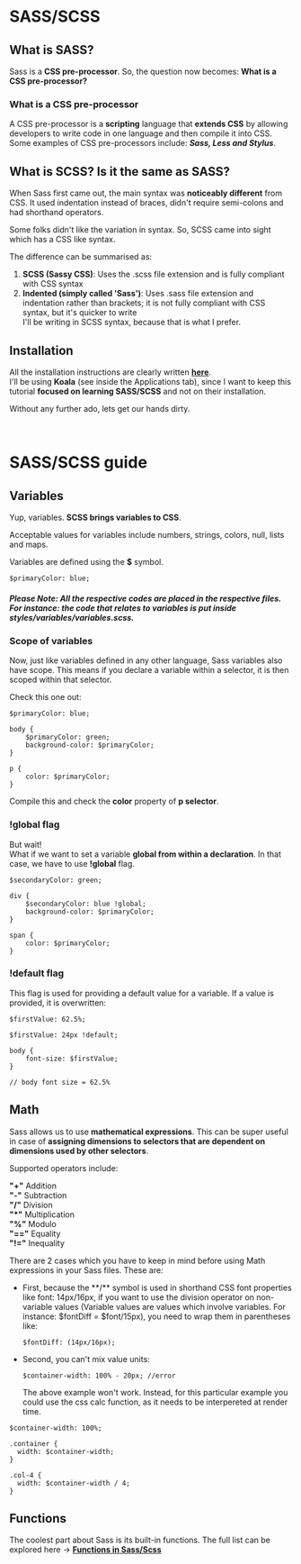# SASS/SCSS

## What is SASS?
Sass is a **CSS pre-processor**. So, the question now becomes: **What is a CSS pre-processor?**

### What is a CSS pre-processor
A CSS pre-processor is a **scripting** language that **extends CSS** by allowing developers to write code in one language and then compile it into CSS. Some examples of CSS pre-processors include: ***Sass, Less and Stylus***.

## What is SCSS? Is it the same as SASS?
When Sass first came out, the main syntax was **noticeably different** from CSS. It used indentation instead of braces, didn't require semi-colons and had shorthand operators.

Some folks didn't like the variation in syntax. So, SCSS came into sight which has a CSS like syntax. 

The difference can be summarised as:
1. **SCSS (Sassy CSS)**: Uses the .scss file extension and is fully compliant with CSS syntax
2. **Indented (simply called 'Sass')**: Uses .sass file extension and indentation rather than brackets; it is not fully compliant with CSS syntax, but it's quicker to write																	
I'll be writing in SCSS syntax, because that is what I prefer.

## Installation

All the installation instructions are clearly written **[here](http://sass-lang.com/install)**.  
I'll be using **Koala** (see inside the Applications tab), since I want to keep this tutorial **focused on learning SASS/SCSS** and not on their installation.


Without any further ado, lets get our hands dirty.

&nbsp;
# SASS/SCSS guide 

## Variables

Yup, variables. **SCSS brings variables to CSS**.  

Acceptable values for variables include numbers, strings, colors, null, lists and maps.  

Variables are defined using the **$** symbol.

	$primaryColor: blue;

##### Please Note: All the respective codes are placed in the respective files. For instance: the code that relates to variables is put inside styles/variables/variables.scss.	


### Scope of variables

Now, just like variables defined in any other language, Sass variables also have scope. This means if you declare a variable within a selector, it is then scoped within that selector.

Check this one out:  

	$primaryColor: blue;

	body {
		$primaryColor: green;
		background-color: $primaryColor;
	}

	p {
		color: $primaryColor;
	}

Compile this and check the **color** property of **p selector**.

### !global flag 

But wait!  
What if we want to set a variable **global from within a declaration**. In that case, we have to use **!global** flag.  


	$secondaryColor: green;

	div {
		$secondaryColor: blue !global;
		background-color: $primaryColor;
	}

	span {
		color: $primaryColor;
	}


### !default flag

This flag is used for providing a default value for a variable. If a value is provided, it is overwritten:

	
	$firstValue: 62.5%;

	$firstValue: 24px !default;

	body {
		font-size: $firstValue;
	}

	// body font size = 62.5%


## Math

Sass allows us to use **mathematical expressions**. This can be super useful in case of **assigning dimensions to selectors that are dependent on dimensions used by other selectors**.


Supported operators include:
	
**"+"** 	Addition  
**"-"** 	Subtraction  
**"/"** 	Division  
**"*"** 	Multiplication  
**"%"** 	Modulo  
**"=="** 	Equality  
**"!="** 	Inequality 


There are 2 cases which you have to keep in mind before using Math expressions in your Sass files. These are: 

<ul>

<li> First, because the **/** symbol is used in shorthand CSS font properties like font: 14px/16px, if you want to use the division operator on non-variable values (Variable values are values which involve variables. For instance: $fontDiff = $font/15px), you need to wrap them in parentheses like: 

	$fontDiff: (14px/16px);

</li>

<li> Second, you can't mix value units:

	$container-width: 100% - 20px; //error

</li>

The above example won't work. Instead, for this particular example you could use the css calc function, as it needs to be interpereted at render time.

</ul> 


	$container-width: 100%;

	.container {
	  width: $container-width;
	}

	.col-4 {
	  width: $container-width / 4;
	}


## Functions

The coolest part about Sass is its built-in functions. The full list can be explored here -> **[Functions in Sass/Scss](http://sass-lang.com/documentation/Sass/Script/Functions.html)**

 